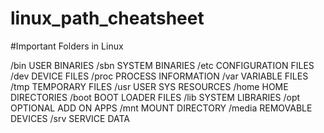 # linux_path_cheatsheet

#Important Folders in Linux



/bin      USER BINARIES
/sbn      SYSTEM BINARIES
/etc      CONFIGURATION FILES
/dev      DEVICE FILES
/proc     PROCESS INFORMATION
/var      VARIABLE FILES
/tmp      TEMPORARY FILES
/usr      USER SYS RESOURCES
/home     HOME DIRECTORIES
/boot     BOOT LOADER FILES
/lib      SYSTEM LIBRARIES
/opt      OPTIONAL ADD ON APPS
/mnt      MOUNT DIRECTORY
/media    REMOVABLE DEVICES
/srv      SERVICE DATA
